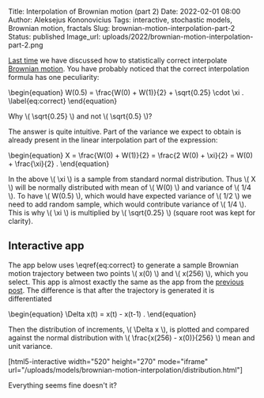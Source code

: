 Title: Interpolation of Brownian motion (part 2)
Date: 2022-02-01 08:00
Author: Aleksejus Kononovicius
Tags: interactive, stochastic models, Brownian motion, fractals
Slug: brownian-motion-interpolation-part-2
Status: published
Image_url: uploads/2022/brownian-motion-interpolation-part-2.png

[Last time]({filename}/articles/2022/brownian-motion-interpolation.md) we
have discussed how to statistically correct interpolate [Brownian
motion](/tag/brownian-motion/). You have probably noticed that the correct
interpolation formula has one peculiarity:

\begin{equation}
    W(0.5) = \frac{W(0) + W(1)}{2} + \sqrt{0.25} \cdot \xi .
    \label{eq:correct}
\end{equation}

Why \\\( \sqrt{0.25} \\\) and not \\\( \sqrt{0.5} \\\)?
<!--more-->

The answer is quite intuitive. Part of the variance we expect to obtain is
already present in the linear interpolation part of the expression:

\begin{equation}
    X = \frac{W(0) + W(1)}{2} = \frac{2 W(0) + \xi}{2} = W(0) +
    \frac{\xi}{2} .
\end{equation}

In the above \\\( \xi \\\) is a sample from standard normal distribution.
Thus \\\( X \\\) will be normally distributed with mean of \\\( W(0) \\\)
and variance of \\\( 1/4 \\\). To have \\\( W(0.5) \\\), which would have
expected variance of \\\( 1/2 \\\) we need to add random sample, which would
contribute variance of \\\( 1/4 \\\). This is why \\\( \xi \\\) is
multiplied by \\\( \sqrt{0.25} \\\) (square root was kept for clarity).

## Interactive app

The app below uses \eqref{eq:correct} to generate a sample Brownian motion
trajectory between two points \\\( x(0) \\\) and \\\( x(256) \\\), which you
select. This app is almost exactly the same as the app from the [previous
post]({filename}/articles/2022/brownian-motion-interpolation.md).  The
difference is that after the trajectory is generated it is differentiated

\begin{equation}
    \Delta x(t) = x(t) - x(t-1) .
\end{equation}

Then the distribution of increments, \\\( \Delta x \\\), is plotted and
compared against the normal distribution with
\\\( \frac{x(256) - x(0)}{256} \\\) mean and unit variance.

[html5-interactive width="520" height="270" mode="iframe"
url="/uploads/models/brownian-motion-interpolation/distribution.html"]

Everything seems fine doesn't it?
